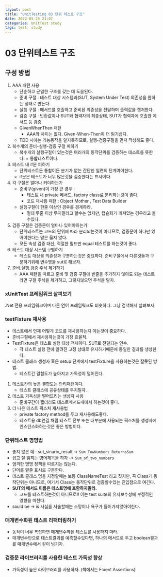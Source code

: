 ```yaml
---
layout: post
title: "UnitTesting 03 단위 테스트 구조"
date: 2022-05-25 21:07
categories: UnitTest study
tags: test, study
---
```

# 03 단위테스트 구조
## 구성 방법
1. AAA 패턴 사용
   - 단순하고 균일한 구조를 갖는 데 도움된다.
   - 준비 구절 : 테스트 대상 시스템과(SUT, System Under Test) 의존성을 원하는 상태로 만든다.
   - 실행 구절 : 메서드를 호출하고 준비된 의존성을 전달하며 출력값을 캡처한다.
   - 검증 구절 : 반환값이나 SUT와 협력자의 최종상태, SUT가 협력자에 호출한 메서드 등 검증.
   - GivenWhenThen 패턴
      - AAA와 차이는 없다. Given-When-Then이 더 읽기쉽다.
   - TDD 시에는 기능동작을 알지못하므로, 실행-검증구절을 먼저 작성해도 좋다.
2. 복수개의 준비-실행-검증 구절 피하기
   - 복수개의 실행구절이 있는것은 여러개의 동작단위를 검증하는 테스트를 뜻한다. = 통합테스트이다.
3. 테스트 내 if문 피하기
   - 단위테스트든 통합이든 분기가 없는 간단한 일련의 단계여야한다.
   - if문은 테스트가 너무 많은것을 검증한다는 표시이다.
4. 각 구절은 얼마나 커야하는가
   - 준비구(given)이 가장 큰 경우 : 
     - 테스트 내 private 메서드, factory class로 분리하는것이 좋다.
     - 코드 재사용 패턴 : Object Mother , Test Data Builder
   - 실행구절이 한줄 이상인 경우를 경계하라.
     - 절대 두줄 이상 두지말라고 할수는 없지만, 캡슐화가 깨져있는 경우라고 볼수있다. 
5. 검증 구절은 검증문이 얼마나 있어야하는가
     - 단위테스트는 코드의 단위에 따라 분리되는것이 아니므로, 검증문이 하나만 있어야한다는 말은 옳지 않다.
     - 모든 속성 검증 대신, 적절한 필드만 equal 테스트를 하는것이 좋다.
6. 테스트 대상 시스템 구별하기
     - 테스트 대상을 의존성과 구분하는것은 중요하다. 준비구절에서 다른것들과 구분하기위해 변수명을 sut로 해보자.
7. 준비.실행.검증 주석 제거하기
     - AAA 패턴을 따르고 준비 및 검증 구절에 빈줄을 추가하지 않아도 되는 테스트라면 구절 주석을 제거하고, 그렇지않으면 주석을 달자.
### xUnitTest 프레임워크 살펴보기
.Net 전용 프레임워크이며 다른 언어 프레임워크도 비슷하다.
그냥 검색해서 살펴보자
### testFixture 재사용
- 테스트에서 언제 어떻게 코드를 재사용하는지 아는것이 중요하다.
- 준비구절에서 재사용하는것이 가장 효율적.
- TestFixture은 테스트 실행 대상 객체이다. SUT로 전달되는 인수.
  - 각 테스트 실행 전에 알려진 고정 상태로 유지하기때문에 동일한 결과를 생성한다.
- 테스트 클래스 생성자 혹은 setup 단계에서 testFixture을 사용하는것은 잘못된 방법.
  - 테스트간 결합도가 높아지고 가독성이 덜어진다.
1. 테스트간의 높은 결합도는 안티패턴이다.
   - 테스트 클래스에 공유상태를 두지말자.
2. 테스트 가독성을 떨어뜨리는 생성자 사용
   - 준비구간이 짧더라도 테스트메서드내에서 하는것이 좋다.
3. 더 나은 테스트 픽스처 재사용법
   - private factory method를 두고 재사용해도좋다.
   - 테스트용 db연결 처럼 테스트 전부 또는 대부분에 사용되는 픽스처를 생성자에 인스턴스화하는것은 좋은 방법이다.
### 단위테스트 명명법
- 좋지 않은 예 : sut_sinario_result -> `Sum_TowNumbers_ReturnsSum`
- 쉽고 잘 읽히는 영어제목을 하자 -> `Sum_of_two_numbers`
- 엄격한 명명 정책을 따르지는 않는다.
- 단어를 밑줄 표시로 구분한다.
- 테스트 클래스 명을 지정할때는 보통 ClassNameTest 라고 짓지만, 꼭 Class가 동작단위는 아니므로, 여기서 Class는 동작단위로 검증할수있는 진입점으로 여긴다.
- **SUT의 메서드 이름은 테스트명에 포함하지말라.**
  - 코드를 테스트하는것이 아니므로!! 이는 test suite의 유지보수성에 부정적인 영향을 미친다.
- sould be -> is 사실을 서술할때는 소망이나 욕구가 들어가지않아야한다.
### 매개변수화된 테스트 리팩터링하기
- 동작이 너무 복잡하면 매게변수화된 테스트를 사용하지 마라.
- 매개변수만으로 테스트결과를 예측할수있다면, 하나의 메서드로 두고 boolean결과를 매개변수에서 같이 넘기자.
### 검증문 라이브러리를 사용한 테스트 가독성 향상
- 가독성이 높은 라이브러리를 사용하자. (책에서는 Fluent Assertions)
